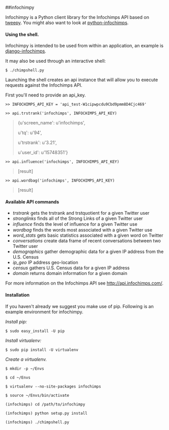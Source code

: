 ##infochimpy

Infochimpy is a Python client library for the Infochimps API based on [tweepy](http://github.com/joshthecoder/tweepy). You might also want to look at [python-infochimps](https://github.com/geometrid/python-infochimps).

#### Using the shell.
Infochimpy is intended to be used from within an application, an example is [django-infochimps](https://github.com/gerlad/django-infochimps).

It may also be used through an interactive shell:

`$ ./chimpshell.py`

Launching the shell creates an api instance that will allow you to execute requests against the Infochimps API.

First you'll need to provide an api_key. 

`>> INFOCHIMPS_API_KEY = 'api_test-W1cipwpcdu9Cbd9pmm8D4Cjc469'`

`>> api.trstrank('infochimps', INFOCHIMPS_API_KEY)`

> {u'screen_name': u'infochimps',
>
>  u'tq': u'94',
>
>  u'trstrank': u'3.21',
>
>  u'user_id': u'15748351'}

`>> api.influence('infochimps', INFOCHIMPS_API_KEY)`

> [result]

`>> api.wordbag('infochimps', INFOCHIMPS_API_KEY)`

> [result]

#### Available API commands
* _trstrank_        gets the trstrank and trstquotient for a given Twitter user
* _stronglinks_     finds all of the Strong Links of a given Twitter user
* _influence_       finds the level of inﬂuence for a given Twitter use
* _wordbag_         finds the words most associated with a given Twitter use
* _word_stats_      gets basic statistics associated with a given word on Twitter
* _conversations_   create data frame of recent conversations between two Twitter user
* _demographics_    gather demographic data for a given IP address from the U.S. Census
* _ip_geo_          IP address geo-location
* _census_          gathers U.S. Census data for a given IP address
* _domain_          returns domain information for a given domain

For more information on the Infochimps API see http://api.infochimps.com/.

#### Installation

If you haven't already we suggest you make use of pip. Following is an example environment for infochimpy.

_Install pip:_

`$ sudo easy_install -U pip`

_Install virtualenv:_

`$ sudo pip install -U virtualenv`

_Create a virtualenv._

`$ mkdir -p ~/Envs`

`$ cd ~/Envs`

`$ virtualenv --no-site-packages infochimps`

`$ source ~/Envs/bin/activate`

`(infochimps) cd /path/to/infochimpy`

`(infochimps) python setup.py install`

`(infochimps) ./chimpshell.py`

